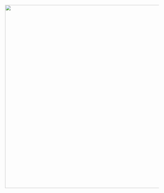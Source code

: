 <p align="center">
  <img src="https://github.com/xuhongv/Gokit3-Resource/blob/master/Pic/g3-bg.png" width="1060px" height="600px" alt="Banner" />
</p>
 
 
 
